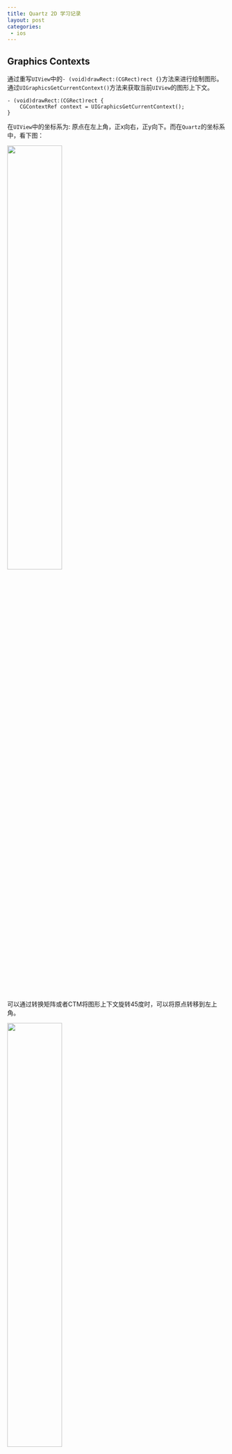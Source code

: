 ```yaml
---
title: Quartz 2D 学习记录
layout: post
categories:
 - ios
---
```


## Graphics Contexts

通过重写`UIView`中的`- (void)drawRect:(CGRect)rect {}`方法来进行绘制图形。通过`UIGraphicsGetCurrentContext()`方法来获取当前`UIView`的图形上下文。

```objc
- (void)drawRect:(CGRect)rect {
    CGContextRef context = UIGraphicsGetCurrentContext();
}
```

在`UIView`中的坐标系为: 原点在左上角，正x向右，正y向下。而在`Quartz`的坐标系中，看下图：

<img src="/assets/images/coretext/09.gif" width = "50%" height = "50%"/>

可以通过转换矩阵或者CTM将图形上下文旋转45度时，可以将原点转移到左上角。

<img src="/assets/images/coretext/10.jpg" width = "50%" height = "50%"/>

### 创建PDF图形上下文
创建PDF图形上下文的两种方式:`CGPDFContextCreateWithURL`、`CGPDFContextCreate`。

```objc
// mediaBox: 是PDF图形上下文的边界边框
CGContextRef myPDFContextCreateWithURL(const CGRect *mediaBox,CFStringRef filePath) {
    CGContextRef pdfContext = NULL;
    CFURLRef url;
    
    url = CFURLCreateWithFileSystemPath(NULL, filePath, kCFURLPOSIXPathStyle, false);
    if (url != NULL) {
        pdfContext = CGPDFContextCreateWithURL(url, mediaBox, NULL);
        CFRelease(url);
    }
    return pdfContext;
}

CGContextRef myCGPDFContextCreate(const CGRect *mediaBox,CFStringRef filePath) {
    CGContextRef pdfContext = NULL;
    CFURLRef url;
    CGDataConsumerRef consumer;
    
    url = CFURLCreateWithFileSystemPath(NULL, filePath, kCFURLPOSIXPathStyle, false);
    if (url != NULL) {
        consumer = CGDataConsumerCreateWithURL(url);
        if (consumer != NULL) {
            pdfContext = CGPDFContextCreate(consumer, mediaBox, NULL);
            CGDataConsumerRelease (consumer);
        }
        CFRelease(url);
    }
    return pdfContext;
}

- (void)drawRect:(CGRect)rect {
    CGRect mediaBox;
    CGContextRef pdfContext;
    
    mediaBox = CGRectMake(0, 0, CGRectGetWidth(self.frame), CGRectGetHeight(self.frame));
    pdfContext = myPDFContextCreateWithURL(&mediaBox, CFSTR("test.pdf"));
    CGContextRelease(pdfContext);
}
```

### 创建位图(Bitmap)图形上下文
当绘制位图图形上下文时，会将位图图形上下文存储到`内存缓存区`中，当更新绘制时缓存区也会更新。

> 位图图形上下文可用于屏幕外绘制。可以参考资料`Core Graphics Layer Drawing`。<br>

`UIGraphicsBeginImageContextWithOptions` 需要详细了解

```objc
// data: 如果不是NULL，则指针指向的内存块必须大于(bytesPerRow*height)。如果是NULL，则图形上下文会被自动创建，在 deallocated 时会被释放。
// width: 位图图形上下文宽，像素
// height: 位图图形上下文高，像素
// bitsPerComponent: 内存中像素的每个组件的位数.例如，对于32位像素格式和RGB 颜色空间，你应该将这个值设为8。
// bytesPerRow: 每一行要使用的内存字节数得大于:width * bytes per pixel
// colorspace: 颜色颜色空间
// bitmapInfo: 
CGContextRef CGBitmapContextCreate(void * data,size_t width, size_t height, size_t bitsPerComponent, size_t bytesPerRow,CGColorSpaceRef space, uint32_t bitmapInfo);
```

```objc
CGContextRef myCGBitmapContextCreate(int pixelsWidth,int pixelsHight) {
    CGContextRef bitmapContext = NULL;
    void * data;
    int bitsPerComponent = 8;
    int bytesPerRow;
    CGColorSpaceRef space;
    
    bytesPerRow = pixelsWidth * 4;//4:位图中的每个像素都由4个字节表示；红色，绿色，蓝色和Alpha分别为8位。
    data = calloc( bytesPerRow, sizeof(uint8_t) );
    space = CGColorSpaceCreateWithName(kCGColorSpaceGenericRGB);
    
    if (data == NULL) {
        fprintf (stderr, "Memory not allocated!");
        return NULL;
    }
    bitmapContext = CGBitmapContextCreate(data, pixelsWidth, pixelsHight, bitsPerComponent, bytesPerRow, space, kCGImageAlphaPremultipliedLast);
    if (bitmapContext == NULL) {
        free (data);
        fprintf (stderr, "Context not created!");
        return NULL;
    }
    CGColorSpaceRelease(space);
    return bitmapContext;
}

- (void)drawRect:(CGRect)rect {
    CGContextRef myContext = UIGraphicsGetCurrentContext();
    CGRect myBoundingBox;
    CGContextRef myBitmapContext;
    CGImageRef myImage;
    
    myBoundingBox = CGRectMake(0, 0, CGRectGetWidth(self.frame), CGRectGetHeight(self.frame));
    myBitmapContext = myCGBitmapContextCreate(myBoundingBox.size.width,myBoundingBox.size.height);
    
    myImage = CGBitmapContextCreateImage (myBitmapContext);// 5
    CGContextDrawImage(myContext, myBoundingBox, myImage);// 6
    CGImageRelease(myImage);
}
```

### 支持的像素格式

* `CS` : 关联的色彩空间。`CGColorSpaceRef`
* `bpp` : bits per pixel
* `bpc` : bits per component
* 像素格式关联的位图信息常量。

<img src="/assets/images/coretext/03.png" width = "100%" height = "100%"/>

### 抗锯齿
```objc
void CGContextSetShouldAntialias(CGContextRef c,bool shouldAntialias);
void CGContextSetAllowsAntialiasing(CGContextRef c,bool allowsAntialiasing);
```
<img src="/assets/images/coretext/08.jpg" width = "50%" height = "50%"/>

### 保存、重新保定图形上下文状态

```objc
void CGContextSaveGState(CGContextRef c);
void CGContextRestoreGState(CGContextRef c);
```

## [路径(Paths)](https://developer.apple.com/library/archive/documentation/GraphicsImaging/Conceptual/drawingwithquartz2d/dq_paths/dq_paths.html#//apple_ref/doc/uid/TP30001066-CH211-TPXREF101)

### 点
点是x和y坐标，它们指定用户空间中的位置。

```objc
// 指定新路径的起始位置。
CGContextMoveToPoint(CGContextRef c,CGFloat x, CGFloat y);
```

### 线
```objc
void CGContextAddLineToPoint(CGContextRef c, CGFloat x, CGFloat y);

// 第一点必须是第一条线的起点；其余点是端点。
// points: 一个值数组，指定要绘制的线段的起点和终点。
// count: points数组中元素的数量。
void CGContextAddLines(CGContextRef c, const CGPoint *points, size_t count);
```

```objc
- (void)drawRect:(CGRect)rect {
    CGContextRef c = UIGraphicsGetCurrentContext();
    CGContextSetLineWidth(c, 2);
    CGContextSetStrokeColorWithColor(c, UIColor.redColor.CGColor);
    
    CGContextMoveToPoint(c, 10, 10);
    CGContextAddLineToPoint(c, 10, 100);

    CGContextMoveToPoint(c, 20, 20);
    CGContextAddLineToPoint(c, 20, 200);
    
    CGContextStrokePath(c);
}

- (void)drawRect:(CGRect)rect {
    CGContextRef c = UIGraphicsGetCurrentContext();
    CGContextSetLineWidth(c, 2);
    CGContextSetStrokeColorWithColor(c, UIColor.redColor.CGColor);
    
    CGPoint points[] = {
        CGPointMake(10.0, 90.0),
        CGPointMake(70.0, 60.0),
        CGPointMake(130.0, 90.0),
        CGPointMake(190.0, 60.0),
        CGPointMake(250.0, 90.0),
        CGPointMake(310.0, 60.0),
    };
    
    CGContextAddLines(c, points, sizeof(points)/sizeof(points[0]));
    CGContextStrokePath(c);
}
```

<img src="/assets/images/coretext/11.png"/>

### 弧线
```objc
// x: 中心点。
// y: 中心点。
// radius: 圆弧半径。
// startAngle: 与弧起点的夹角，以弧度为单位，从x轴正方向开始。
// endAngle: 与弧的终点之间的角度，以弧度为单位，从正x轴开始以弧度为单位。
// clockwise: 0 顺时针圆弧, 1 逆时针圆弧
void CGContextAddArc(CGContextRef c, CGFloat x, CGFloat y, CGFloat radius, CGFloat startAngle, CGFloat endAngle, int clockwise);
```
<img src="/assets/images/coretext/12.png"/>

```
M_PI   : 3.14159265358979323846264338327950288   --> pi      
M_PI_2 : 1.57079632679489661923132169163975144   --> pi/2    
M_PI_4 : 0.785398163397448309615660845819875721  --> pi/4    
M_1_PI : 0.318309886183790671537767526745028724  --> 1/pi    
M_2_PI : 0.636619772367581343075535053490057448  --> 2/pi    
```

```objc
// x1: 用户空间坐标中第一条切线终点的x值。从当前点到（x1，y1）绘制第一条切线。
// y1: 用户空间坐标中第一条切线终点的y值。从当前点到（x1，y1）绘制第一条切线。
// x2: 用户空间坐标中第二条切线终点的x值。第二条切线从（x1，y1）绘制到（x2，y2）。
// y2: 用户空间坐标中第二条切线终点的y值。第二条切线从（x1，y1）绘制到（x2，y2）。
// radius: 用户空间坐标中的圆弧半径
void CGContextAddArcToPoint(CGContextRef c, CGFloat x1, CGFloat y1, CGFloat x2, CGFloat y2, CGFloat radius);
```

<img src="/assets/images/coretext/13.png"/>

其中`P1`是起始点。

```objc
- (void)drawRect:(CGRect)rect {
    CGContextRef c = UIGraphicsGetCurrentContext();
    CGContextSetLineWidth(c, 2);
    CGContextSetStrokeColorWithColor(c, UIColor.redColor.CGColor);

    CGContextAddArc(c, rect.size.width*0.5, rect.size.height*0.5, 50, 0, M_PI*1.5, 0);
    
    CGContextStrokePath(c);
}

- (void)drawRect:(CGRect)rect {
    CGContextRef c = UIGraphicsGetCurrentContext();
    CGContextSetLineWidth(c, 2);
    CGContextSetStrokeColorWithColor(c, UIColor.redColor.CGColor);
    
    CGPoint P1 = CGPointMake(rect.size.width*0.25, rect.size.height*0.25);
    CGPoint X1 = CGPointMake(P1.x+200, P1.y);
    CGPoint X2 = CGPointMake(P1.x+200, P1.y+300);
    
    CGContextMoveToPoint(c, P1.x, P1.y);
    CGContextAddArcToPoint(c, X1.x, X1.y, X2.x, X2.y, 30);
    CGContextStrokePath(c);
    
    // 测试画线
    CGContextSetLineWidth(c, 0.8);
    CGContextSetStrokeColorWithColor(c, UIColor.blueColor.CGColor);
    CGContextMoveToPoint(c, P1.x, P1.y);
    CGContextAddLineToPoint(c, X1.x, X1.y);
    
    CGContextMoveToPoint(c, X1.x, X1.y);
    CGContextAddLineToPoint(c, X2.x, X2.y);
    
    CGContextStrokePath(c);
}
```

<img src="/assets/images/coretext/14.png"/>

### 曲线
```objc
// 从当前点附加三次贝塞尔曲线
void CGContextAddCurveToPoint(CGContextRef c, CGFloat cp1x, CGFloat cp1y, CGFloat cp2x, CGFloat cp2y, CGFloat x, CGFloat y);

// 指定一个控制点和一个端点，从当前点附加一个二次贝塞尔曲线。 
void CGContextAddQuadCurveToPoint(CGContextRef c, CGFloat cpx, CGFloat cpy, CGFloat x, CGFloat y);
```

<img src="/assets/images/coretext/15.png"/>

```objc
- (void)drawRect:(CGRect)rect {
    CGContextRef c = UIGraphicsGetCurrentContext();
    CGContextSetLineWidth(c, 2);
    CGContextSetStrokeColorWithColor(c, UIColor.redColor.CGColor);
    
    CGPoint currentP = CGPointMake(100, 200);
    CGPoint cp1 = CGPointMake(200, 100);
    CGPoint cp2 = CGPointMake(300, 300);
    CGPoint cp3 = CGPointMake(400, 200);
    
    CGContextMoveToPoint(c, currentP.x, currentP.y);
    CGContextAddCurveToPoint(c, cp1.x, cp1.y, cp2.x, cp2.y, cp3.x, cp3.y);
    CGContextStrokePath(c);
    
    [self gridWithContext:c];
    
    CGContextMoveToPoint(c, currentP.x, currentP.y);
    CGContextAddLineToPoint(c, cp1.x, cp1.y);
    
    CGContextMoveToPoint(c, cp1.x, cp1.y);
    CGContextAddLineToPoint(c, cp2.x, cp2.y);
    
    CGContextMoveToPoint(c, cp2.x, cp2.y);
    CGContextAddLineToPoint(c, cp3.x, cp3.y);
    CGContextStrokePath(c);
}

- (void)drawRect:(CGRect)rect {
    CGContextRef c = UIGraphicsGetCurrentContext();
    CGContextSetLineWidth(c, 2);
    CGContextSetStrokeColorWithColor(c, UIColor.redColor.CGColor);
    
    CGPoint currentP = CGPointMake(100, 200);
    CGPoint cp1 = CGPointMake(200, 100);
    CGPoint cp2 = CGPointMake(300, 300);
    CGPoint cp3 = CGPointMake(400, 200);
    
    CGContextMoveToPoint(c, currentP.x, currentP.y);
    //CGContextAddCurveToPoint(c, cp1.x, cp1.y, cp2.x, cp2.y, cp3.x, cp3.y);
    CGContextAddQuadCurveToPoint(c, cp1.x, cp1.y, cp2.x, cp2.y);
    CGContextStrokePath(c);
    
    [self gridWithContext:c];
    
    CGContextMoveToPoint(c, currentP.x, currentP.y);
    CGContextAddLineToPoint(c, cp1.x, cp1.y);
    
    CGContextMoveToPoint(c, cp1.x, cp1.y);
    CGContextAddLineToPoint(c, cp2.x, cp2.y);
    
    CGContextMoveToPoint(c, cp2.x, cp2.y);
    CGContextAddLineToPoint(c, cp3.x, cp3.y);
    CGContextStrokePath(c);
}

-(void)gridWithContext:(CGContextRef)c{
    CGContextSetLineWidth(c, 1);
    CGContextSetStrokeColorWithColor(c, UIColor.blueColor.CGColor);
    CGFloat lengths = 3;
    CGContextSetLineDash(c, 0, &lengths,1);
    
    // 网格
    CGPoint minPoint = CGPointMake(0, 0);
    CGPoint maxPoint = CGPointMake(400, 400);
    CGFloat margin = 100;
    for (NSInteger i = 0; i <= maxPoint.y/margin; i ++) {
        // 纵向
        CGContextMoveToPoint(c, margin*i, minPoint.y);
        CGContextAddLineToPoint(c, margin*i, maxPoint.y);
        //横向
        CGContextMoveToPoint(c, minPoint.x, margin*i);
        CGContextAddLineToPoint(c, maxPoint.x, margin*i);
    }
    
    CGContextStrokePath(c);
}
```

<img src="/assets/images/coretext/16.png"/>

### 关闭子路径

弧线、曲线在绘制的时候并没有关闭子路径，需要调用`CGContextClosePath`来关闭子路径。

```objc
void CGContextClosePath(CGContextRef c);
```

```objc
- (void)drawRect:(CGRect)rect {
    CGContextRef c = UIGraphicsGetCurrentContext();
    CGContextSetLineWidth(c, 2);
    CGContextSetStrokeColorWithColor(c, UIColor.redColor.CGColor);
    
    CGPoint currentP = CGPointMake(100, 200);
    CGPoint cp1 = CGPointMake(200, 100);
    CGPoint cp2 = CGPointMake(300, 300);
    CGPoint cp3 = CGPointMake(400, 200);
    
    CGContextMoveToPoint(c, currentP.x, currentP.y);
    CGContextAddQuadCurveToPoint(c, cp1.x, cp1.y, cp2.x, cp2.y);
    //CGContextClosePath(c);
    CGContextAddLineToPoint(c, 400, 400);
    
    CGContextStrokePath(c);
}
```

下面展示执行`CGContextClosePath(c)`区别：左图不执行关闭路径函数，右图执行关闭路径函数(关闭路径后再继续向该路径添加直线、圆弧或曲线时，Quartz从您刚刚关闭的子路径的起点开始一个新的子路径)。

<img src="/assets/images/coretext/17.png"/>

### 椭圆形
```objc
// rect: rect是正方形，则椭圆是圆形
void CGContextAddEllipseInRect(CGContextRef c, CGRect rect);
```

```objc
- (void)drawRect:(CGRect)rect {
    CGContextRef c = UIGraphicsGetCurrentContext();
    CGContextSetLineWidth(c, 2);
    CGContextSetStrokeColorWithColor(c, UIColor.redColor.CGColor);
    CGContextAddEllipseInRect(c, CGRectMake(100, 100, 100, 100));
    CGContextStrokePath(c);
    [self gridWithContext:c];
}

- (void)drawRect:(CGRect)rect {
    CGContextRef c = UIGraphicsGetCurrentContext();
    CGContextSetLineWidth(c, 2);
    CGContextSetStrokeColorWithColor(c, UIColor.redColor.CGColor);
    CGContextAddEllipseInRect(c, CGRectMake(100, 100, 200, 100));
    CGContextStrokePath(c);
    [self gridWithContext:c];
}

-(void)gridWithContext:(CGContextRef)c{
    CGContextSetLineWidth(c, 1);
    CGContextSetStrokeColorWithColor(c, UIColor.blueColor.CGColor);
    CGFloat lengths = 3;
    CGContextSetLineDash(c, 0, &lengths,1);
    
    // 网格
    CGPoint minPoint = CGPointMake(0, 0);
    CGPoint maxPoint = CGPointMake(400, 400);
    CGFloat margin = 100;
    for (NSInteger i = 0; i <= maxPoint.y/margin; i ++) {
        // 纵向
        CGContextMoveToPoint(c, margin*i, minPoint.y);
        CGContextAddLineToPoint(c, margin*i, maxPoint.y);
        //横向
        CGContextMoveToPoint(c, minPoint.x, margin*i);
        CGContextAddLineToPoint(c, maxPoint.x, margin*i);
    }
    
    CGContextStrokePath(c);
}
```

<img src="/assets/images/coretext/18.png"/>

### 长方形

```objc
// 创建单个长方形
void CGContextAddRect(CGContextRef c, CGRect rect);
// 创建多个长方形
void CGContextAddRects(CGContextRef c, const CGRect *rects, size_t count);
```

```objc
- (void)drawRect:(CGRect)rect {
    CGContextRef c = UIGraphicsGetCurrentContext();
    CGContextSetLineWidth(c, 2);
    CGContextSetStrokeColorWithColor(c, UIColor.redColor.CGColor);
    CGContextAddRect(c, CGRectMake(300, 300, 50, 100));
    
    CGRect rects[] = {
        CGRectMake(0, 0, 100, 100),
        CGRectMake(0, 200, 200, 100)
    };
    CGContextAddRects(c, rects, sizeof(rects)/sizeof(rects[0]));
    CGContextStrokePath(c);
    [self gridWithContext:c];
}
```

<img src="/assets/images/coretext/19.png"/>

### 创建子路径

```objc
void CGContextBeginPath(CGContextRef c);
```

* 在开始新路径之前，请调用函数`CGContextBeginPath`。
* 从当前点开始绘制直线，圆弧和曲线。空路径没有当前点。您必须调用`CGContextMoveToPoint`来设置第一个子路径的起点，或调用一个为您隐式执行此操作的便捷函数。
* 当您要关闭路径中的当前子路径时，请调用该函数`CGContextClosePath`以将线段连接到子路径的起点。即使您未明确设置新的起点，后续的路径调用也会开始新的子路径。
* 您必须调用绘画功能来填充或描边路径，因为创建路径不会绘制路径。

```objc
- (void)drawRect:(CGRect)rect {
    CGContextRef c = UIGraphicsGetCurrentContext();
    CGContextSetLineWidth(c, 2);
    CGContextSetStrokeColorWithColor(c, UIColor.redColor.CGColor);
    
    //子路径1
    CGContextMoveToPoint(c, 100, 100);
    CGContextAddLineToPoint(c, 300, 300);
    CGContextStrokePath(c);// 下左图效果是注释掉这句
    
    //新建一个子路径2
    CGContextBeginPath(c);//开始一个新的子路径2
    CGContextMoveToPoint(c, 300, 100);//新的子路径2需要设置一个起点。
    CGContextAddLineToPoint(c, 200, 400);
    CGContextClosePath(c);// 关闭路径中的当前子路径2
    
    //子路径3,自动开始一个新的路径
    
    CGContextStrokePath(c);
    [self gridWithContext:c];
}
```

<img src="/assets/images/coretext/20.png"/>

* 绘制圆弧时，Quartz会在圆弧的当前点和起点之间绘制一条直线。

```objc
- (void)drawRect:(CGRect)rect {
    CGContextRef c = UIGraphicsGetCurrentContext();
    CGContextSetLineWidth(c, 2);
    CGContextSetStrokeColorWithColor(c, UIColor.redColor.CGColor);
    
    //子路径1-直线
    CGContextMoveToPoint(c, 100, 100);
    CGContextAddLineToPoint(c, 300, 300);
    CGContextStrokePath(c);
    
    //子路径2-圆弧
    CGContextBeginPath(c);//开始一个新的子路径2，下左图效果是注释掉这句
    CGContextAddArc(c, rect.size.width*0.5, rect.size.height*0.5, 50, 0, M_PI*1.5, 0);
    CGContextClosePath(c);// 关闭路径中的当前子路径2，下左图效果是注释掉这句
    
    //子路径3,自动开始一个新的路径
    
    CGContextStrokePath(c);
    [self gridWithContext:c];
}
```

<img src="/assets/images/coretext/21.png"/>

绘制路径后，将从图形上下文中**清除该路径**，Quartz提供了两种数据类型来创建可重用的路径：

```objc
// 路径
typedef const struct CGPath *CGPathRef;
typedef struct CGPath CGMutablePathRef;

// 创建可变的CGPath对象，并向其中添加直线，圆弧，曲线和矩形。
CGMutablePathRef CGPathCreateMutable(void);
```

|可变路径函数|被替代函数|
|---|---|
|`CGPathCreateMutable`|`CGContextBeginPath`|
|`CGPathMoveToPoint`|`CGContextMoveToPoint`|
|`CGPathAddLineToPoint`|`CGContextAddLineToPoint`|
|`CGPathAddCurveToPoint`|`CGContextAddCurveToPoint`|
|`CGPathAddEllipseInRect`|`CGContextAddEllipseInRect`|
|`CGPathAddArc`|`CGContextAddArc`|
|`CGPathAddRect`|`CGContextAddRect`|
|`CGPathCloseSubpath`|`CGContextClosePath`|

```objc
CGMutablePathRef CGPathCreateMutable(void);
void CGPathMoveToPoint(CGMutablePathRef path, const CGAffineTransform *m, CGFloat x, CGFloat y);
void CGPathAddLineToPoint(CGMutablePathRef path, const CGAffineTransform *m, CGFloat x, CGFloat y);
void CGPathAddCurveToPoint(CGMutablePathRef path, const CGAffineTransform *m, CGFloat cp1x, CGFloat cp1y, CGFloat cp2x, CGFloat cp2y, CGFloat x, CGFloat y);
void CGPathAddEllipseInRect(CGMutablePathRef path, const CGAffineTransform *m, CGRect rect);
void CGPathAddArc(CGMutablePathRef path, const CGAffineTransform *m, CGFloat x, CGFloat y, CGFloat radius, CGFloat startAngle, CGFloat endAngle, bool clockwise);
void CGPathAddRect(CGMutablePathRef path, const CGAffineTransform *m, CGRect rect);
void CGPathCloseSubpath(CGMutablePathRef path);
```

调用`CGContextAddPath`函数将路径追加到图形上下文中。该路径将保留在图形上下文中，直到Quartz绘制它为止。可以通过调用`CGContextAddPath`函数再次添加路径。

```objc
void CGContextAddPath(CGContextRef c, CGPathRef path);
```

可以通过调用函数将图形上下文中的路径替换为路径的描边版本:

```objc
void CGContextReplacePathWithStrokedPath(CGContextRef c);
```

### 绘制路径

#### 影响路径的参数

绘制路径有两种方式`描边`、`填充`。

设置线宽：

```objc
// 线宽度
void CGContextSetLineWidth(CGContextRef c, CGFloat width);
// limit：当 CGContextSetLineJoin函数设置 join 为 kCGLineJoinMiter，limit的数值为锐角的长度
void CGContextSetMiterLimit(CGContextRef c, CGFloat limit);
// 描边色彩空间
void CGContextSetStrokeColorSpace(CGContextRef c,CGColorSpaceRef space);
// 描边的颜色
void CGContextSetStrokeColor(CGContextRef c,const CGFloat * components);
void CGContextSetStrokeColorWithColor(CGContextRef c,CGColorRef color);

// 描边模式
void CGContextSetStrokePattern(CGContextRef c,CGPatternRef pattern, const CGFloat * components);
```

线连接的展示样式:

```objc
// kCGLineJoinMiter
// kCGLineJoinRound
// kCGLineJoinBevel
void CGContextSetLineJoin(CGContextRef c, CGLineJoin join);
```

|样式|展示|
|---|---|
|kCGLineJoinMiter|<img src="/assets/images/coretext/22.gif"/>|
|kCGLineJoinRound|<img src="/assets/images/coretext/23.gif"/>|
|kCGLineJoinBevel|<img src="/assets/images/coretext/24.gif"/>|

线两端的展示样式:

```objc

// kCGLineCapButt
// kCGLineCapRound
// kCGLineCapSquare
void CGContextSetLineCap(CGContextRef c, CGLineCap cap);
```

|样式|展示|
|---|---|
|kCGLineCapButt|<img src="/assets/images/coretext/25.gif"/>|
|kCGLineCapRound|<img src="/assets/images/coretext/26.gif"/>|
|kCGLineCapSquare|<img src="/assets/images/coretext/27.gif"/>|

```objc
// c: 
// phase: 表示在第一个虚线绘制的时候跳过多少个点。
// lengths: 虚线的宽度，在线条的上色和未上色的线段之间交替
// count: lengths
void CGContextSetLineDash(CGContextRef c, CGFloat phase, const CGFloat *lengths, size_t count);
```

<img src="/assets/images/coretext/28.gif"/>

```objc
float lengths[] = {10,10}; // 表示先绘制10个点，再跳过10个点，如此反复
CGContextSetLineDash(context, 0, lengths,2);
```

<img src="/assets/images/coretext/29.png"/>

```objc
float lengths[] = {10,20,10}; // 表示先绘制10个点，跳过20个点，绘制10个点，跳过10个点，再绘制20个点，如此反复
CGContextSetLineDash(context, 0, lengths,2);
```

<img src="/assets/images/coretext/30.png"/>

```objc
float lengths[] = {10,5};  
CGContextSetLineDash(context, 0, lengths, 2);
CGContextSetLineDash(context, 5, lengths, 2);
CGContextSetLineDash(context, 8, lengths, 2);
```

<img src="/assets/images/coretext/31.png"/>

#### 描边(Stroke)路径
```objc
// 对当前路径进行描边
void CGContextStrokePath(CGContextRef c);
// 对rect范围进行描边
void CGContextStrokeRect(CGContextRef c, CGRect rect);
// 对rect范围进行描边,并且加上宽度为width的边界线
void CGContextStrokeRectWithWidth(CGContextRef c,CGRect rect, CGFloat width);
void CGContextStrokeEllipseInRect(CGContextRef c,CGRect rect);
// 绘制多条线
// points: 数组如果为偶数，则偶数坐标为线的起点和终点，如果为奇数那么线的起点默认为 (0,0)到(x,y)的连线。
void CGContextStrokeLineSegments(CGContextRef c,const CGPoint * points, size_t count);
void CGContextDrawPath(CGContextRef c,CGPathDrawingMode mode);
```

```objc
- (void)drawRect:(CGRect)rect {
    CGContextRef c = UIGraphicsGetCurrentContext();
    CGContextSetLineWidth(c, 3);
    
    CGContextSetStrokeColorWithColor(c, UIColor.redColor.CGColor);
    CGContextStrokeRectWithWidth(c, CGRectMake(100, 100, 100, 100), 5);
    
    CGContextSetStrokeColorWithColor(c, UIColor.greenColor.CGColor);
    CGContextStrokeEllipseInRect(c, CGRectMake(0, 0, 300, 300));
    
    CGContextSetStrokeColorWithColor(c, UIColor.orangeColor.CGColor);
    CGPoint points[] = {CGPointMake(100, 200),CGPointMake(200, 100),CGPointMake(300, 300),CGPointMake(400, 400)};
    CGContextStrokeLineSegments(c, points, sizeof(points)/sizeof(points[0]));
    
    [self gridWithContext:c];
}
```

<img src="/assets/images/coretext/32.png"/>

#### 填充(Fill)路径

```objc
// 使用奇偶填充当前路径
void CGContextEOFillPath(CGContextRef c);
// 使用非零绕数填充当前路径。
void CGContextFillPath(CGContextRef c);
// 填充适合指定矩形的区域
void CGContextFillRect(CGContextRef c, CGRect rect);
// 填充适合指定矩形的区域
void CGContextFillRects(CGContextRef c,const CGRect * rects, size_t count);
// 填充适合指定矩形的椭圆
void CGContextFillEllipseInRect(CGContextRef c,CGRect rect);

// 通过mode来指定填充规则。
// kCGPathFill 非零绕数
// kCGPathEOFill 奇数
// kCGPathStroke 
// kCGPathFillStroke 
// kCGPathEOFillStroke 
void CGContextDrawPath(CGContextRef c,CGPathDrawingMode mode);
```

* `奇偶填充(even-odd)`：
* `非零绕数(the nonzero winding number)`：

<img src="/assets/images/coretext/34.gif"/>


```objc
// 奇偶填充(even-odd)示例：
- (void)drawRect:(CGRect)rect {
    CGContextRef c = UIGraphicsGetCurrentContext();
    
    CGContextAddEllipseInRect(c, CGRectMake(100, 100, 200, 200));
    CGContextAddEllipseInRect(c, CGRectMake(150, 150, 100, 100));
    CGContextAddEllipseInRect(c, CGRectMake(175, 175, 50, 50));
    CGContextAddEllipseInRect(c, CGRectMake(187.5, 187.5, 25, 25));
    CGContextEOFillPath(c);
    
    [self gridWithContext:c];
}
```

<img src="/assets/images/coretext/35.png"/>

```objc
- (void)drawRect:(CGRect)rect {
    CGContextRef c = UIGraphicsGetCurrentContext();
    CGContextSetLineWidth(c, 3);
    
    CGContextSetFillColorWithColor(c, UIColor.redColor.CGColor);
    CGContextFillRect(c, CGRectMake(0, 0, 50, 50));
    
    CGContextSetFillColorWithColor(c, UIColor.greenColor.CGColor);
    CGRect rects[] = {
        CGRectMake(100, 0, 50, 50),
        CGRectMake(100, 60, 50, 50),
        CGRectMake(100, 120, 50, 50)
    };
    CGContextFillRects(c, rects, sizeof(rects)/sizeof(rects[0]));
    
    CGContextSetFillColorWithColor(c, UIColor.orangeColor.CGColor);
    CGContextFillEllipseInRect(c, CGRectMake(200, 0, 100, 100));

    [self gridWithContext:c];
}
```

<img src="/assets/images/coretext/33.png"/>

#### [设置混合模式(Blend Modes)](https://developer.apple.com/library/archive/documentation/GraphicsImaging/Conceptual/drawingwithquartz2d/dq_paths/dq_paths.html#//apple_ref/doc/uid/TP30001066-CH211-TPXREF101)

混合模式指定Quartz如何在背景上应用绘画。

```objc
// 设置混合模式
// kCGBlendModeNormal,普通混合模式
// kCGBlendModeMultiply,乘法混合模式
// kCGBlendModeScreen,屏幕混合模式
// kCGBlendModeOverlay,叠加混合模式
// kCGBlendModeDarken,调暗混合模式
// kCGBlendModeLighten,减轻混合模式
// kCGBlendModeColorDodge,道奇混合模式
// kCGBlendModeColorBurn,混色混合模式
// kCGBlendModeSoftLight,柔光混合模式
// kCGBlendModeHardLight,硬光混合模式
// kCGBlendModeDifference,差异混合模式
// kCGBlendModeExclusion,排除混合模式
// kCGBlendModeHue,色相混合模式
// kCGBlendModeSaturation,饱和混合模式
// kCGBlendModeColor,色彩混合模式
void CGContextSetBlendMode(CGContextRef c, CGBlendMode mode);
void CGContextSaveGState(CGContextRef c);
void CGContextRestoreGState(CGContextRef c);
```

#### 剪切路径

```objc
// 使用非零绕数规则来计算当前路径与当前剪切路径的交集。
void CGContextClip(CGContextRef c);
// 使用奇偶规则计算当前路径与当前剪切路径的交集。
void CGContextEOClip(CGContextRef c);
// 
void CGContextClipToRect(CGContextRef c, CGRect rect);
// 
void CGContextClipToRects(CGContextRef c,const CGRect *  rects, size_t count);
// 
void CGContextClipToMask(CGContextRef c, CGRect rect,CGImageRef mask);
```

```objc
- (void)drawRect:(CGRect)rect {
    CGContextRef c = UIGraphicsGetCurrentContext();

    CGContextClipToRect(c, CGRectMake(100, 100, 100, 100)); //左图是加了这句代码的效果
    CGContextAddEllipseInRect(c, CGRectMake(100, 100, 200, 200));
    CGContextAddEllipseInRect(c, CGRectMake(100, 100, 50, 50));
    CGContextFillPath(c);
    [self gridWithContext:c];
}
```

<img src="/assets/images/coretext/36.png"/>

## Color and Color Spaces

### 色彩空间的值

|值|色彩空间|组件|
|---|---|---|
|240 degrees, 100%, 100%|HSB|Hue, saturation, brightness|
|0, 0, 1|RGB|Red, green, blue|
|1, 1, 0, 0|CMYK|Cyan, magenta, yellow, black|
|1, 0, 0|BGR|Blue, green, red|

### 透明度(Alpha)

不同的`Alpha`值展示的控件样式：

<img src="/assets/images/coretext/37.gif"/>

通过在绘制之前在图形上下文中设置全局的`Alpha`值，使的页面上的对象和页面本身透明。

<img src="/assets/images/coretext/38.gif"/>

```objc
// 设置全局的Alpha
void CGContextSetAlpha(CGContextRef c, CGFloat alpha);
// 通过清除图形上下文中的Alpha值来达到页面本身透明。
void CGContextClearRect(CGContextRef c, CGRect rect);
```

### 创建色彩空间
设备（显示器，打印机，扫描仪，照相机）的颜色处理方式不同。每种都有其自己的颜色范围。色彩空间用于管理这些不同设备的颜色。

```objc
// 创建色彩空间
CGColorSpaceRef CGColorSpaceCreateWithName(CFStringRef name);
// 通过传入色彩空间来创建CGColor对象。数组中的最后一个组件指定alpha值
CGColorRef CGColorCreate(CGColorSpaceRef space,const CGFloat * components);
```

```objc
CGFloat components[] = {
    255.F/255.F, //R
    255.F/255.F, //G
    255.F/255.F, //B
    1.0 // Alpha
};
CGColorSpaceRef space = CGColorSpaceCreateWithName(kCGColorSpaceGenericRGB);
CGColorRef color = CGColorCreate(space, components);
```

色彩空间的值：

* 备无关的色彩空间:
    * `CGColorSpaceCreateLab` : 
    * `CGColorSpaceCreateICCBased` : 
    * `CGColorSpaceCreateCalibratedRGB` : 
    * `CGColorSpaceCreateCalibratedGray` : 
* 通用色彩空间:
    * `kCGColorSpaceGenericGray` :通用灰色，是一种单色空间，允许从绝对黑(0.0)到绝对白(1.0)的单值。
    * `kCGColorSpaceGenericRGB` : 通用RGB，由三部分组成的色彩空间(Red, green, blue)。
    * `kCGColorSpaceGenericCMYK` : 通用CMYK，组成的色彩空间(Cyan, magenta, yellow, black)，模拟打印机墨水的堆积方式。
* 设备色彩空间:
    * `CGColorSpaceCreateDeviceGray` : 
    * `CGColorSpaceCreateDeviceRGB` : 
    * `CGColorSpaceCreateDeviceCMYK` : 
* 索引和图案颜色空间:
    * `CGColorSpaceCreateIndexed` : 
    * `CGColorSpaceCreatePattern` :

### 设置和创建颜色
* Quartz提供了一组用于设置填充(Fill)颜色，描边(Stroke)颜色，颜色空间和Alpha的功能。
* 颜色必须关联到色彩空间，不然Quartz不知道如何解释颜色值。

设置颜色:

```objc
//设备RGB
void CGContextSetRGBStrokeColor(CGContextRef c,CGFloat red, CGFloat green, CGFloat blue, CGFloat alpha);
void CGContextSetRGBFillColor(CGContextRef c, CGFloat red,CGFloat green, CGFloat blue, CGFloat alpha);

// 设备CMYK
void CGContextSetCMYKStrokeColor(CGContextRef c,CGFloat cyan, CGFloat magenta, CGFloat yellow, CGFloat black, CGFloat alpha);
void CGContextSetCMYKFillColor(CGContextRef c,CGFloat cyan, CGFloat magenta, CGFloat yellow, CGFloat black, CGFloat alpha);

// 设备灰色
void CGContextSetGrayStrokeColor(CGContextRef c,CGFloat gray, CGFloat alpha);
void CGContextSetGrayFillColor(CGContextRef c,CGFloat gray, CGFloat alpha);

// 任何色彩空间
void CGContextSetStrokeColorWithColor(CGContextRef c,CGColorRef color);
void CGContextSetFillColorWithColor(CGContextRef c,CGColorRef color);

// 当前的色彩空间。不建议
void CGContextSetStrokeColor(CGContextRef c,const CGFloat * components);
void CGContextSetFillColor(CGContextRef c,const CGFloat * components);
```

### 设置渲染

```objc
// kCGRenderingIntentDefault,
// kCGRenderingIntentAbsoluteColorimetric,
// kCGRenderingIntentRelativeColorimetric,
// kCGRenderingIntentPerceptual,
// kCGRenderingIntentSaturation
void CGContextSetRenderingIntent(CGContextRef c,CGColorRenderingIntent intent);
```

## Transforms
### 修改CTM(Current Transformation Matrix)
可以对CTM进行平移，旋转，缩放和连接。在转换前需要保存图形上下文的状态，以便在绘制后恢复。

```objc
// 平移
void CGContextTranslateCTM(CGContextRef c,CGFloat tx, CGFloat ty);
// 旋转
void CGContextRotateCTM(CGContextRef c, CGFloat angle);
// 缩放；sx sy 缩放因子
void CGContextScaleCTM(CGContextRef c,CGFloat sx, CGFloat sy);

// 旋转角度的工具方法
#include <math.h>
static inline double radians (double degrees) {return degrees * M_PI/180;}
```

```objc
- (void)drawRect:(CGRect)rect {
    CGContextRef c = UIGraphicsGetCurrentContext();
    CGContextSaveGState(c);// 在绘制CTM之前先保存图形上下文状态，为了不影响网格 gridWithContext() 的绘制
    
    //CGContextTranslateCTM(c, 100, 100);
    //CGContextRotateCTM(c, radians(-45.));
    //CGContextScaleCTM(c, 1.5, .75);
    
    UIImage *loadImage = [UIImage imageNamed:@"chiken"];
    [loadImage drawInRect:CGRectMake(0, 0, loadImage.size.width, loadImage.size.height)];
    
    CGContextRestoreGState(c);// 重新保存图形上下文状态，绘制网格
    [self gridWithContext:c];
}
```

<img src="/assets/images/coretext/39.png"/> <!-- width = "25%" height = "25%" -->

### 创建CTM

```objc
// t' = [ 1 0 0 1 tx ty ]
CGAffineTransform CGAffineTransformMakeTranslation(CGFloat tx,CGFloat ty);
// t' = [ 1 0 0 1 tx ty ] * t
CGAffineTransform CGAffineTransformTranslate(CGAffineTransform t,CGFloat tx, CGFloat ty);
// t' = [ cos(angle) sin(angle) -sin(angle) cos(angle) 0 0 ]
CGAffineTransform CGAffineTransformMakeRotation(CGFloat angle);
// t' =  [ cos(angle) sin(angle) -sin(angle) cos(angle) 0 0 ] * t
CGAffineTransform CGAffineTransformRotate(CGAffineTransform t,CGFloat angle);
// t' = [ sx 0 0 sy 0 0 ]
CGAffineTransform CGAffineTransformMakeScale(CGFloat sx, CGFloat sy);
//t' = [ sx 0 0 sy 0 0 ] * t
CGAffineTransform CGAffineTransformScale(CGAffineTransform t,CGFloat sx, CGFloat sy);
```

### CTM 涉及到的数学

`CGAffineTransform`(Core Graphics Affine Transform) 用于CG框架，对二维空间进行平移、缩放和旋转的功能。通过一个仿射变换矩阵（一个3X3的矩阵）实现。它采用的是二维坐标系（ 即向右为x轴正方向,向下为y轴正方向）。

<img src="/assets/images/coretext/40.png" width = "50%" height = "50%"/>

<img src="/assets/images/coretext/41.gif"/>

矩阵中的每一列的元素都和`[x y 1]`做乘法，得出的结果再想加，就得到仿射变换后`x1`或`y1`的值。其中矩阵中的具体`0、1`是为了占位，不具有什么意义。

<img src="/assets/images/coretext/42.png"/>

这样就可以通过修改`tx ty`来实现平移。

<img src="/assets/images/coretext/43.png"/>

这样就可以通过修改`a b`来实现缩放。

## Patterns(图案样式)
Patterns 是一系列绘制操作，重复绘制到图形上下文。

```objc
void CGContextSetFillColor(CGContextRef c,const CGFloat * components);

void CGContextSetFillPattern(CGContextRef c,CGPatternRef pattern, const CGFloat * components);
void CGContextSetStrokePattern(CGContextRef c,CGPatternRef pattern, const CGFloat * components);

typedef void (*CGPatternDrawPatternCallback)(void * info,CGContextRef context);
typedef void (*CGPatternReleaseInfoCallback)(void * info);

struct CGPatternCallbacks {
    unsigned int version; // 设置为0
    CGPatternDrawPatternCallback drawPattern; // 图形回调的指针
    CGPatternReleaseInfoCallback releaseInfo;
};
typedef struct CGPatternCallbacks CGPatternCallbacks;

CGPatternRef CGPatternCreate(void * info,CGRect bounds, CGAffineTransform matrix, CGFloat xStep, CGFloat yStep,CGPatternTiling tiling, bool isColored,const CGPatternCallbacks * callbacks);

CGColorSpaceRef CGColorSpaceCreatePattern(CGColorSpaceRef baseSpace);

void CGContextSetFillColorSpace(CGContextRef c,CGColorSpaceRef space);
void CGContextSetStrokeColorSpace(CGContextRef c,CGColorSpaceRef space);
```

* [Quartz 2D编程指南 （八） —— Patterns图案样式（一）](https://www.jianshu.com/p/b300ecd98531)


```objc
//1. Write a Callback Function That Draws a Colored Pattern Cell
void MyDrawColoredPattern (void *info, CGContextRef myContext) {
    CGFloat subunit = 5; // the pattern cell itself is 16 by 18
    
    CGRect  myRect1 = {{0,0}, {subunit, subunit}};
    CGRect myRect2 = {{subunit, subunit}, {subunit, subunit}};
    CGRect myRect3 = {{0,subunit}, {subunit, subunit}};
    CGRect myRect4 = {{subunit,0}, {subunit, subunit}};
    
    CGContextSetRGBFillColor (myContext, 0, 0, 1, 0.5);
    CGContextFillRect (myContext, myRect1);
    CGContextSetRGBFillColor (myContext, 1, 0, 0, 0.5);
    CGContextFillRect (myContext, myRect2);
    CGContextSetRGBFillColor (myContext, 0, 1, 0, 0.5);
    CGContextFillRect (myContext, myRect3);
    CGContextSetRGBFillColor (myContext, .5, 0, .5, 0.5);
    CGContextFillRect (myContext, myRect4);
}

- (void)drawRect:(CGRect)rect {
    CGContextRef c = UIGraphicsGetCurrentContext();
    CGContextSaveGState (c);
    //2. Set Up the Colored Pattern Color Space
    CGColorSpaceRef patternSpace;
    patternSpace = CGColorSpaceCreatePattern (NULL);//passing NULL as the base color space
    CGContextSetFillColorSpace (c, patternSpace);
    
    //3. Set Up the Anatomy of the Colored Pattern
    static const CGPatternCallbacks callbacks = {0,&MyDrawColoredPattern,NULL};
    CGPatternRef pattern;
    pattern = CGPatternCreate(NULL,
                    CGRectMake(0, 0, rect.size.width, rect.size.height),
                    CGAffineTransformIdentity,
                    H_PATTERN_SIZE,
                    V_PATTERN_SIZE,
                    kCGPatternTilingConstantSpacing,
                    true, &callbacks);
    //4. Specify the Colored Pattern as a Fill or Stroke Pattern
    CGFloat alpha = 1;
    CGContextSetFillPattern(c, pattern, &alpha);
    
    //5. Draw With the Colored Pattern
    CGContextFillPath(c);
    
    CGColorSpaceRelease (patternSpace);
    CGPatternRelease(pattern);
    
    CGContextRestoreGState (c);
}
```

## Shadows[$]
## Gradients[$$]
## Transparency Layers[$]
## Data Management in Quartz 2D[$]
## Bitmap Images and Image Masks[$$]
## Core Graphics Layer Drawing[$]
## PDF Document Creation, Viewing, and Transforming[$]
## PDF Document Parsing[$]
## PostScript Conversion[$]

## 参考资料
* [iOS的View编程指南](https://developer.apple.com/library/archive/documentation/WindowsViews/Conceptual/ViewPG_iPhoneOS/Introduction/Introduction.html#//apple_ref/doc/uid/TP40009503)



## CGAffineTransform 、 CATransform3D

CGAffineTransform ： CG(CoreGraphics框架) Affine(仿射) Transform(变化) 用于在二维空间做旋转,缩放和平移.

CGAffineTransform是一个可以和二维空间向量（例如CGPoint）做乘法的3X2的矩阵,layer的affineTransform的属性也是CGAffineTransform.


https://www.jianshu.com/p/824822ca4822


## 三角函数

$\sum_{i=0}^N\int_{a}^{b}g(t,i)\text{d}t$




* Painting Colored Patterns
    * Write a Callback Function That Draws a Colored Pattern Cell
    * Set Up the Colored Pattern Color Space
    * Set Up the Anatomy of the Colored Pattern
    * Specify the Colored Pattern as a Fill or Stroke Pattern
    * Draw With the Colored Pattern
    * A Complete Colored Pattern Painting Function
* Painting Stencil Patterns


### Write a Callback Function That Draws a Colored Pattern Cell

```objc
// 这个回调函数用于绘制纯色图案的 单个cell。Draws a Colored Pattern Cell
// info ：  是一个通用指针，用于传递数据到pattern里，如果没有可以传NULL
// context ： pattern cell 需要绘制到的图形上下文
typedef void (*CGPatternDrawPatternCallback)(void * info,CGContextRef context);
```

```objc
void drawPatternCallback(void * info,CGContextRef context){
    // 设置填充色
    CGContextSetRGBFillColor(context, 1.0, 0.0, 0.0, 1.0);//red green blue alpha
    CGContextFillRect(context, CGRectMake(0, 0, TILE_SIZE, TILE_SIZE));//需要填充的位置
    CGContextFillRect(context, CGRectMake(TILE_SIZE, TILE_SIZE, TILE_SIZE, TILE_SIZE));//需要填充的位置
}
```

### Set Up the Colored Pattern Color Space
```objc
// Creating a base pattern color space
CGColorSpaceRef patternSpace;
patternSpace = CGColorSpaceCreatePattern (NULL);//passing NULL as the base color space
CGContextSetFillColorSpace (c, patternSpace);
CGColorSpaceRelease (patternSpace);
```

### Set Up the Anatomy of the Colored Pattern

```objc
// info: params `info` will be passing to -> (*CGPatternDrawPatternCallback)(void * info,CGContextRef context);
// bounds: size of the pattern cell
// matrix: trans、rotate、scale the pattern cell
// xStep、yStep: 间距
// isColored: specifies whether the pattern cell is a colored pattern (true) or a stencil pattern (false).
// if isColored is true, need code #Set Up the Colored Pattern Color Space#
CGPatternRef CGPatternCreate(void * info,CGRect bounds, CGAffineTransform matrix, CGFloat xStep, CGFloat yStep,CGPatternTiling tiling, bool isColored,CGPatternCallbacks * callbacks);

struct CGPatternCallbacks{
    unsigned int version; // set the version field to 0
    CGPatternDrawPatternCallback drawPattern;//drawing callback
    CGPatternReleaseInfoCallback releaseInfo;//a callback that’s invoked when the CGPattern object is released, to release storage for the info parameter you passed to your drawing callback. If you didn’t pass any data in this parameter, you set this field to NULL.
};
``` 

```objc
CGRect bounds = CGRectMake(0, 0, 2*TILE_SIZE, 2*TILE_SIZE);// cell 的大小
CGAffineTransform transform = CGAffineTransformIdentity;
CGFloat xStep = 2*TILE_SIZE;// cell 横向间距
CGFloat yStep = 2*TILE_SIZE;// cell 纵向间距
CGPatternTiling tiling = kCGPatternTilingNoDistortion; //cell 摆放的方式
bool isColored = false;//cell 是否已经指定了颜色。
CGPatternCallbacks callback = {0,&drawPatternCallback,&releaseInfoCallback};//绘制回调函数
CGPatternRef pattern = CGPatternCreate(NULL, bounds, transform, xStep, yStep, tiling, isColored, &callback);
```

### Specify the Colored Pattern as a Fill or Stroke Pattern

```objc
/*
components: An array of color components.Although colored patterns supply their own color, you must pass a single alpha value to inform Quartz of the overall opacity of the pattern when it’s drawn. Alpha can vary from 1 (completely opaque) to 0 (completely transparent). These lines of code show an example of how to set opacity for a colored pattern used to fill.
*/
void CGContextSetFillPattern(CGContextRef c,CGPatternRef pattern, const CGFloat * components);
void CGContextSetStrokePattern(CGContextRef c,CGPatternRef pattern, const CGFloat * components);
```

```objc
// set opacity for a colored pattern used to fill.
CGFloat alpha = 1;
CGContextSetFillPattern (myContext, myPattern, &alpha)
```

### Draw With the Colored Pattern
After you’ve completed the previous steps, you can call any Quartz 2D function that paints. Your pattern is used as the “paint.”

```objc
// For example : CGContextStrokePath, CGContextFillPath, CGContextFillRect
```

### A Complete Colored Pattern Painting Function

















































































